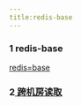 ```yaml
---
title:redis-base
---
```


### 1 redis-base

[redis=base](http://www.runoob.com/redis/redis-intro.html)



### 2[ 跨机房读取](https://www.google.com.hk/search?newwindow=1&safe=strict&ei=mw39W-TgHceAvgTolIPIBQ&q=%E8%B7%A8%E6%9C%BA%E6%88%BF%E8%AF%BB%E5%8F%96&oq=%E8%B7%A8%E6%9C%BA%E6%88%BF%E8%AF%BB%E5%8F%96&gs_l=psy-ab.3...7327419.7332395..7332415...3.0..0.273.3083.0j3j11....2..0....1..gws-/wiz.....0..0j0i67j0i10j0i30j0i5i30j0i5i4i30j0i12i5i4i30.m1Ga576-2dQ)

